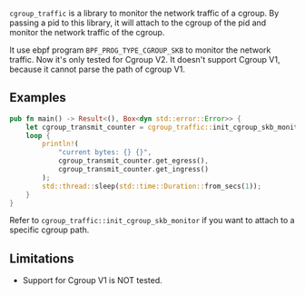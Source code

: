 `cgroup_traffic` is a library to monitor the network traffic of a cgroup. By passing a pid to this library, it will attach to the cgroup of the pid and monitor the network traffic of the cgroup.

It use ebpf program `BPF_PROG_TYPE_CGROUP_SKB` to monitor the network traffic. Now it's only tested for Cgroup V2. It doesn't support Cgroup V1, because it cannot parse the path of cgroup V1.

## Examples

```rust
pub fn main() -> Result<(), Box<dyn std::error::Error>> {
    let cgroup_transmit_counter = cgroup_traffic::init_cgroup_skb_monitor(cgroup_traffic::SELF)?;
    loop {
        println!(
            "current bytes: {} {}",
            cgroup_transmit_counter.get_egress(),
            cgroup_transmit_counter.get_ingress()
        );
        std::thread::sleep(std::time::Duration::from_secs(1));
    }
}
```
 
Refer to `cgroup_traffic::init_cgroup_skb_monitor` if you want to attach to a specific cgroup path.

## Limitations

- Support for Cgroup V1 is NOT tested.